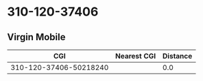 # 310-120-37406
## Virgin Mobile


| CGI | Nearest CGI | Distance |
|-----|-------------|----------|
| 310-120-37406-50218240 |  | 0.0 |
